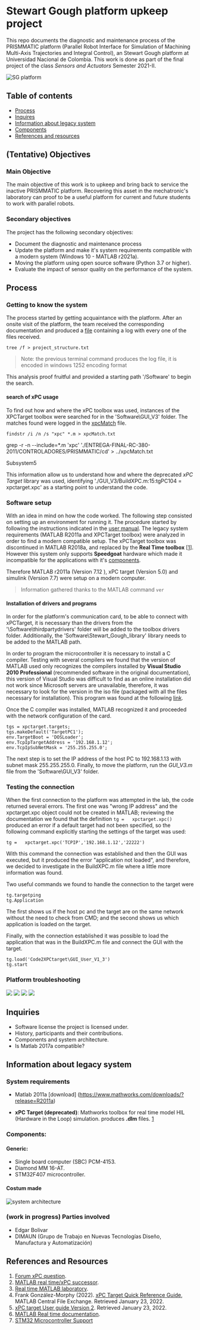 
# Stewart Gough platform upkeep project 

This repo documents the diagnostic and maintenance process of the PRISMMATIC platform (Parallel Robot Interface for Simulation of Machining Multi-Axis Trajectories and Integral Control), an Stewart Gough platform at Universidad Nacional de Colombia. This work is done as part of the final project of the class _Sensors and Actuators_ Semester 2021-II. 

![SG platform](media/imgs/SG_platform.jpg)


## Table of contents

* [Process](#process)
* [Inquires](#inquiries) 
* [Information about legacy system](#information-about-legacy-system)
* [Components](#components)
* [References and resources](#references-and-resources)

## (Tentative) Objectives
### Main Objective
The main objective of this work is to upkeep and bring back to service the inactive PRISMMATIC platform. Recovering this asset in the mechatronic's laboratory  can proof to be a  useful platform  for current and future students to work with parallel robots. 

### Secondary objectives
The project has the following secondary objectives:
* Document the  diagnostic and maintenance process
* Update the platform and make it's system requirements compatible with a modern system (Windows 10 - MATLAB r2021a). 
* Moving the platform using open source software (Python 3.7 or higher).
* Evaluate the impact of sensor quality on the performance of the system.


## Process

### Getting to know the system
The process started by getting acquaintance with the platform. After an onsite visit of the platform, the team received the corresponding documentation and produced a [file](project_structure.txt) containing a log with every one of the files received.

```
tree /f > project_structure.txt
```
> Note: the previous terminal command  produces the log file, it is encoded in windows 1252 encoding format

This analysis proof fruitful and provided a starting path '/Software' to begin the search.


#### search of xPC usage
To find out how and where the xPC toolbox was used, instances of the XPCTarget toolbox were searched for in the 'Software\GUI_V3' folder. The matches found were logged in the [xpcMatch](xpcMatch.txt) file.

```
findstr /i /n /s "xpc" *.m > xpcMatch.txt
```

grep -r -n  --include=\*.m 'xpc' './ENTREGA-FINAL-RC-380-2011/CONTROLADORES/PRISMMATIC/cd' > ../xpcMatch.txt


Subsystem5

This information allow us to understand how and where the deprecated _xPC Target_  library was used, identifying './GUI_V3/BuildXPC.m:15:tgPC104 = xpctarget.xpc' as a starting point to understand the code. 


### Software setup
With an idea in mind on how the code worked. The following step consisted on setting up an environment for running it. The procedure started by following the instructions indicated in the [user manual](doc/User_Manual_StewartGoughV1_3.pdf). The legacy system requirements (MATLAB R2011a and XPCTarget toolbox) were analyzed in order to find a modern compatible setup. The xPCTarget toolbox was discontinued in MATLAB R2018a, and replaced by the __Real Time toolbox__ \[[1](#references-and-resources)\]. However this system only supports __Speedgoat__ hardware which made it incompatible for the applications with it's [components](#components).  


Therefore  MATLAB r2011a (Version 7.12 ), xPC target (Version 5.0) and simulink (Version 7.7) were setup on a modern computer.
> Information gathered thanks to the MATLAB command ```ver``` 



#### Installation of drivers and programs

In order for the platform's communication card, to be able to connect with xPCTarget, it is necessary than the drivers from the '\Software\thirdpartydrivers' folder will be added to the toolbox drivers folder. Additionally, the 'Software\Stewart_Gough_library' library needs to be added to the MATLAB path.


In order to program the microcontroller it is necessary to install a C compiler. Testing with several compilers we found that the version of MATLAB used only recognizes the compilers installed by __Visual Studio 2010 Professional__ (recommended software in the original documentation), this version of Visual Studio was difficult to find as an online installation did not work since Microsoft servers are unavailable, therefore, it was necessary to look for the version in the iso file (packaged with all the files necessary for installation). This program was found at the following [link](https://51-68-135-147.xyz/Getintopc.com/Visual_Studio2010_Professional_x86_x16-81637.iso?md5=m66_WqpIkGd_2yU8rFLZyg&expires=1645586596).

Once the C compiler was installed, MATLAB recognized it and proceeded with the network configuration of the card.

```
tgs = xpctarget.targets;
tgs.makeDefault('TargetPC1');
env.TargetBoot = 'DOSLoader';
env.TcpIpTargetAddress = '192.168.1.12';
env.TcpIpSubNetMask = '255.255.255.0';
```

The next step is to set the IP address of the host PC to 192.168.1.13 with subnet mask 255.255.255.0. Finally, to move the platform, run the *GUI_V3.m* file from the 'Software\GUI_V3' folder.


### Testing the connection
When the first connection to the platform was attempted in the lab, the code returned several errors. The first one was "wrong IP address" and the xpctarget.xpc object could not be created in MATLAB; reviewing the documentation we found that the definition ```tg =   xpctarget.xpc()``` produced an error if a default target had not been specified, so the following command explicitly starting the settings of the target was used:

```
tg =   xpctarget.xpc('TCPIP','192.168.1.12','22222')
```

With this command the connection was established and then the GUI was executed, but it produced the error "application not loaded", and therefore, we decided to investigate in the BuildXPC.m file where a little more information was found.

Two useful commands we found to handle the connection to the target were
```
tg.targetping
tg.Application
```
The first shows us if the host pc and the target are on the same network without the need to check from CMD; and the second shows us which application is loaded on the target.

Finally, with the connection established it was possible to load the application that was in the BuildXPC.m file and connect the GUI with the target.


```
tg.load('Code2XPCtarget\GUI_User_V1_3')
tg.start
```


### Platform troubleshooting
<!-- 
ambos LEDS amarillos prendidos en Driver = PELIGOR!!! RIESGO DE QUE SE QUEME LA PLACA

image side by side

<p float="left">
  <img src="media/imgs/bottom_view_PC104_to_STM32F4_Board.jpg" width="100" />
  <img src="/img2.png" width="100" /> 
  <img src="/img3.png" width="100" />
</p>

-->
![](media/imgs/bottom_view_PC104_to_STM32F4_Board.jpg)
![](media/imgs/bottom_view_repaired_PC104_to_STM32F4_Board.jpg)
![](media/imgs/top_view_PC104_to_STM32F4_Board.jpg)
![](media/imgs/top_view_repaired_PC104_to_STM32F4_Board.jpg)



## Inquiries 

* Software license the project is licensed under.
* History, participants and their contributions.
* Components and system architecture.
* Is Matlab 2017a compatible? 

<!-- Hoja de ruta -->



## Information about legacy system 

### System requirements
* Matlab 2011a  [download] (https://www.mathworks.com/downloads/?release=R2011a) 

*  __xPC Target (deprecated)__: Mathworks  toolbox for real time model  HIL (Hardware in the Loop) simulation.  produces __.dlm__ files. [1](#references-and-resources)



### Components:
#### Generic:
* Single board computer (SBC) PCM-4153.
* Diamond MM 16-AT.
* STM32F407 microcontroller.

#### Costum made


![system architecture](media/imgs/system_architecure.png)


### (work in progress) Parties involved 
* Edgar Bolivar
* DIMAUN (Grupo de Trabajo en Nuevas Tecnologías Diseño, Manufactura y Automatización)

## References and Resources

1. [Forum xPC question](https://www.mathworks.com/matlabcentral/answers/479843-about-xpc-target-and-supproted-ioboard).
2. [MATLAB real time/xPC successor](https://www.mathworks.com/products/simulink-real-time.html?s_tid=FX_PR_info).
3. [Real time MATLAB laboratory](http://tsakalis.faculty.asu.edu/coursea/481LAB2015.pdf).
4. Frank González-Morphy (2022). [xPC Target Quick Reference Guide](https://www.mathworks.com/matlabcentral/fileexchange/6414-xpc-target-quick-reference-guide), MATLAB Central File Exchange. Retrieved January 23, 2022. 
5. [xPC target User guide Version 2](http://www.bmed.mcgill.ca/reklab/manual/common/xpc/documentation/xpc_target_ug%5B1%5D.pdf). Retrieved January 23, 2022.
6. [MATLAB Real time documentation](https://www.mathworks.com/help/pdf_doc/slrealtime/index.html).
7. [STM32 Microcontroller Support ](https://www.mathworks.com/products/hardware/stmicroelectronics.html)

